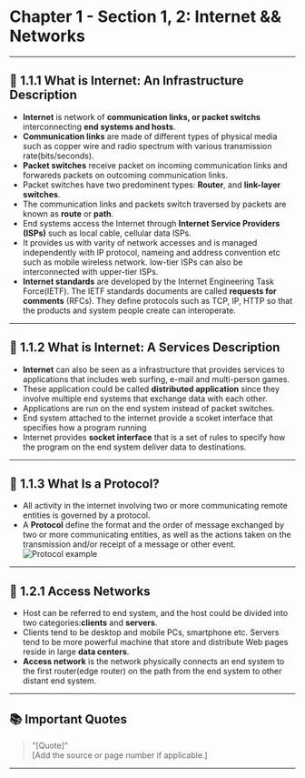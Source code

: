 # Chapter 1 - Section 1, 2: Internet && Networks
---

## 🔑 1.1.1 What is Internet: An Infrastructure Description
- **Internet** is network of **communication links, or packet switchs** interconnecting **end systems **and** hosts**.
- **Communication links** are made of different types of physical media such as copper wire and radio spectrum with various transmission rate(bits/seconds).
- **Packet switches** receive packet on incoming communication links and forwareds packets on outcoming communication links.
- Packet switches have two predominent types: **Router**, and **link-layer switches**.
- The communication links and packets switch traversed by packets are known as **route** or **path**.
- End systems access the Internet through **Internet Service Providers (ISPs)** such as local cable, cellular data ISPs.
- It provides us with varity of network accesses and is managed independently with IP protocol, nameing and address convention etc such as mobile wireless network. low-tier ISPs can also be interconnected with upper-tier ISPs.
- **Internet standards** are developed by the Internet Engineering Task Force(IETF). The IETF standards documents are called **requests for comments** (RFCs). They define  protocols such as TCP, IP, HTTP so that the products and system people create can interoperate. 
---
## 🔑 1.1.2 What is Internet: A Services Description
- **Internet** can also be seen as a infrastructure that provides services to applications that includes web surfing, e-mail and multi-person games.
- These application could be called **distributed application** since they involve multiple end systems that exchange data with each other.
- Applications are run on the end system instead of packet switches.
- End system attached to the internet provide a scoket interface that specifies how a program running
- Internet provides **socket interface** that is a set of rules to specify how the program on the end system deliver data to destinations.
---
## 🔑 1.1.3 What Is a Protocol?
- All activity in the internet involving two or more communicating remote entities is governed by a protocol. 
- A **Protocol** define the format and the order of message exchanged by two or more communicating entities, as well as the actions taken on the transmission and/or receipt of a message or other event.
![Protocol example](https://github.com/user-attachments/assets/69da8542-6a12-4cbc-b74e-e2d582c87a70?width=50)
---
## 🔑 1.2.1 Access Networks
- Host can be referred to end system, and the host could be divided into two categories:**clients** and **servers**.
- Clients tend to be desktop and mobile PCs, smartphone etc. Servers tend to be more powerful machine that store and distribute Web pages reside in large **data centers**.
- **Access network** is the network physically connects an end system to the first router(edge router) on the path from the end system to other distant end system. 
---

## 📚 Important Quotes
> "[Quote]"  
[Add the source or page number if applicable.]

---

